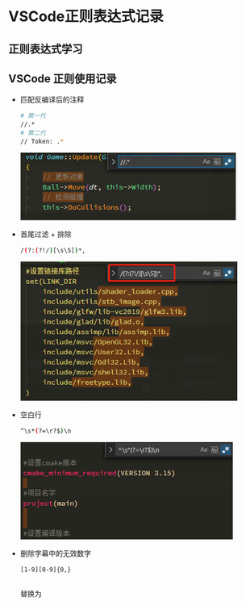 # VSCode正则表达式记录

## 正则表达式学习

## VSCode 正则使用记录

- 匹配反编译后的注释

  ```sh
  # 第一代
  //.*
  # 第二代
  // Token: .*
  ```

  ![](../../../images/2021-01-08-17-05-44.png)

- 首尾过滤 + 排除

  ```sh
  /(?:(?!/)[\s\S])*,
  ```

  ![](../../../images/2021-01-08-17-03-47.png)

- 空白行

  ```sh
  ^\s*(?=\r?$)\n
  ```

  ![](../../../images/2021-01-08-17-16-23.png)

- 删除字幕中的无效数字

    ```
    [1-9][0-9]{0,}


    ```
    替换为
    ```


    ```